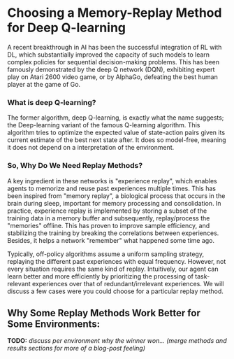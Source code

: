 # Choosing a Memory-Replay Method for Deep Q-learning

A recent breakthrough in AI has been the successful integration of RL with DL, which substantially improved the capacity of such models to learn complex policies for sequential decision-making problems. 
This has been famously demonstrated by the deep Q network (DQN), exhibiting expert play on Atari 2600 video game, or by AlphaGo, defeating the best human player at the game of Go. 
 
### What is deep Q-learning?

The former algorithm, deep Q-learning, is exactly what the name suggests; the Deep-learning variant of the famous Q-learning algorithm. 
This algorithm tries to optimize the expected value of state-action pairs given its current estimate of the best next state after. It does so model-free, meaning it does not depend on a interpretation of the environment.
 
### So, Why Do We Need Replay Methods?

A key ingredient in these networks is "experience replay", which enables agents to memorize and reuse past experiences multiple times. 
This has been inspired from "memory replay", a biological process that occurs in the brain during sleep, important for memory processing and consolidation.
In practice, experience replay is implemented by storing a subset of the training data in a memory buffer and subsequently, replay/process the "memories" offline. 
This has proven to improve sample efficiency, and stabilizing the training by breaking the correlations between experiences. 
Besides, it helps a network "remember" what happened some time ago.

Typically, off-policy algorithms assume a uniform sampling strategy, replaying the different past experiences with equal frequency.
However, not every situation requires the same kind of replay.
Intuitively, our agent can learn better and more efficiently by prioritizing the processing of task-relevant experiences over that of redundant/irrelevant experiences. 
We will discuss a few cases were you could choose for a particular replay method.


## Why Some Replay Methods Work Better for Some Environments:

**TODO:** *discuss per environment why the winner won... (merge methods and results sections for more of a blog-post feeling)*

